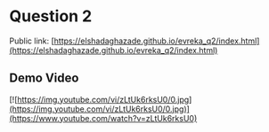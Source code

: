 # Question 2

Public link: [https://elshadaghazade.github.io/evreka_q2/index.html](https://elshadaghazade.github.io/evreka_q2/index.html)

## Demo Video

[![https://img.youtube.com/vi/zLtUk6rksU0/0.jpg](https://img.youtube.com/vi/zLtUk6rksU0/0.jpg)](https://www.youtube.com/watch?v=zLtUk6rksU0)